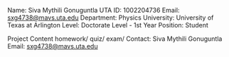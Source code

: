 Name: Siva Mythili Gonuguntla
UTA ID: 1002204736 Email: sxg4738@mavs.uta.edu
Department: Physics
University: University of Texas at Arlington
Level: Doctorate Level - 1st Year
Position: Student

Project Content
homework/
quiz/
exam/
Contact: Siva Mythili Gonuguntla
Email: sxg4738@mavs.uta.edu
